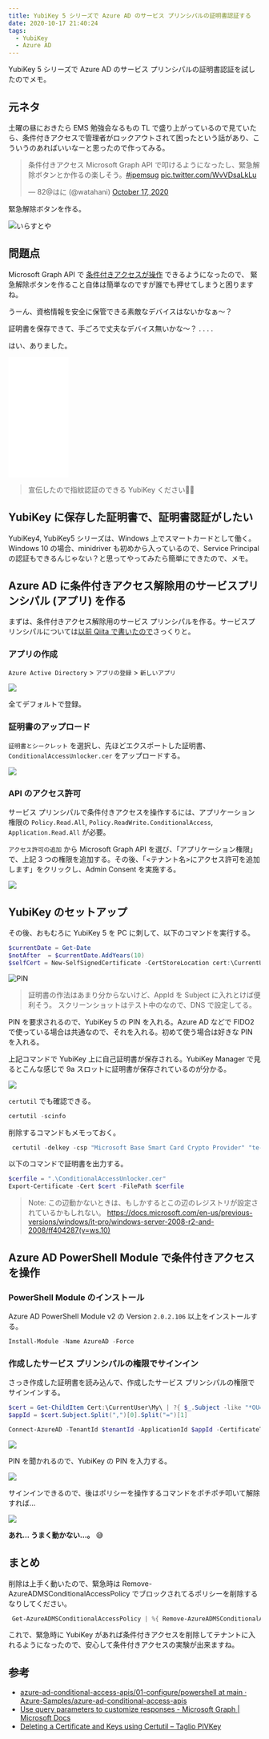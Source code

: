 ```yaml
---
title: YubiKey 5 シリーズで Azure AD のサービス プリンシパルの証明書認証する
date: 2020-10-17 21:40:24
tags:
  - YubiKey
  - Azure AD
---
```


YubiKey 5 シリーズで Azure AD のサービス プリンシパルの証明書認証を試したのでメモ。

<!-- more -->

## 元ネタ

土曜の昼におきたら EMS 勉強会なるもの TL で盛り上がっているので見ていたら、条件付きアクセスで管理者がロックアウトされて困ったという話があり、こういうのあればいいなーと思ったので作ってみる。

<blockquote class="twitter-tweet"><p lang="ja" dir="ltr">条件付きアクセス Microsoft Graph API で叩けるようになったし、緊急解除ボタンとか作るの楽しそう。<a href="https://twitter.com/hashtag/jpemsug?src=hash&amp;ref_src=twsrc%5Etfw">#jpemsug</a> <a href="https://t.co/WvVDsaLkLu">pic.twitter.com/WvVDsaLkLu</a></p>&mdash; 82@はに (@watahani) <a href="https://twitter.com/watahani/status/1317353605867790336?ref_src=twsrc%5Etfw">October 17, 2020</a></blockquote> <script async src="https://platform.twitter.com/widgets.js" charset="utf-8"></script>

緊急解除ボタンを作る。

![いらすとや](./serviceprincipal-certauth-using-yubikey5/pose_button_osu.png)

## 問題点

Microsoft Graph API で [条件付きアクセスが操作](https://docs.microsoft.com/ja-jp/graph/api/resources/conditionalaccesspolicy?view=graph-rest-1.0) できるようになったので、 緊急解除ボタンを作ること自体は簡単なのですが誰でも押せてしまうと困りますね。

うーん、資格情報を安全に保管できる素敵なデバイスはないかなぁ～？

証明書を保存できて、手ごろで丈夫なデバイス無いかな～？
.
.
.
.

はい、ありました。

<iframe style="width:120px;height:240px;" marginwidth="0" marginheight="0" scrolling="no" frameborder="0" src="//rcm-fe.amazon-adsystem.com/e/cm?lt1=_blank&bc1=000000&IS2=1&bg1=FFFFFF&fc1=000000&lc1=0000FF&t=82p-22&language=ja_JP&o=9&p=8&l=as4&m=amazon&f=ifr&ref=as_ss_li_til&asins=B07HBD71HL&linkId=f2bf005f94ac048773128cc9c094d7fb"></iframe>

> 宣伝したので指紋認証のできる YubiKey ください🤤🤤

## YubiKey に保存した証明書で、証明書認証がしたい

YubiKey4, YubiKey5 シリーズは、Windows 上でスマートカードとして働く。Windows 10 の場合、minidriver も初めから入っているので、Service Principal の認証もできるんじゃない？と思ってやってみたら簡単にできたので、メモ。

## Azure AD に条件付きアクセス解除用のサービスプリンシパル (アプリ) を作る

まずは、条件付きアクセス解除用のサービス プリンシパルを作る。サービスプリンシパルについては[以前 Qiita で書いたので](https://qiita.com/watahani/items/1f3f533097b7a15d6698)さっくりと。

### アプリの作成

`Azure Active Directory` > `アプリの登録` > `新しいアプリ`

![](./serviceprincipal-certauth-using-yubikey5/newapp.png)

全てデフォルトで登録。

### 証明書のアップロード

`証明書とシークレット` を選択し、先ほどエクスポートした証明書、 `ConditionalAccessUnlocker.cer` をアップロードする。

![](./serviceprincipal-certauth-using-yubikey5/cert.png)

### API のアクセス許可

サービス プリンシパルで条件付きアクセスを操作するには、アプリケーション権限の `Policy.Read.All`, `Policy.ReadWrite.ConditionalAccess`, `Application.Read.All` が必要。

`アクセス許可の追加` から Microsoft Graph API を選び、「アプリケーション権限」で、上記 3 つの権限を追加する。その後、「<テナント名>にアクセス許可を追加します」をクリックし、Admin Consent を実施する。

![](./serviceprincipal-certauth-using-yubikey5/api-permissions.png)

## YubiKey のセットアップ

その後、おもむろに YubiKey 5 を PC に刺して、以下のコマンドを実行する。

```powershell
$currentDate = Get-Date
$notAfter  = $currentDate.AddYears(10)
$selfCert = New-SelfSignedCertificate -CertStoreLocation cert:\CurrentUser\my -Subject "CN=d22351ce-beb5-4e41-8346-3a7d99db934,OU=ConditionalAccessUnlocker"  -Provider "Microsoft Base Smart Card Crypto Provider" -KeySpec Signature -NotAfter $notAfter
```

![PIN](./serviceprincipal-certauth-using-yubikey5/new-selfsigncertificate.png)

> 証明書の作法はあまり分からないけど、AppId を Subject に入れとけば便利そう。
> スクリーンショットはテスト中のなので、DNS で設定してる。

PIN を要求されるので、YubiKey 5 の PIN を入れる。Azure AD などで FIDO2 で使っている場合は共通なので、それを入れる。初めて使う場合は好きな PIN を入れる。

上記コマンドで YubiKey 上に自己証明書が保存される。YubiKey Manager で見るとこんな感じで 9a スロットに証明書が保存されているのが分かる。

![](./serviceprincipal-certauth-using-yubikey5/yubikey-manager.png)


`certutil` でも確認できる。

```powershell
certutil -scinfo
```

削除するコマンドもメモっておく。

```powershell
 certutil -delkey -csp "Microsoft Base Smart Card Crypto Provider" "te-4d4c1e9d-2c00-4995-9396-4014ef5a281d" #キーコンテナ名は -scinfo で出てきたやつ
```

以下のコマンドで証明書を出力する。

```powershell
$cerfile = ".\ConditionalAccessUnlocker.cer"
Export-Certificate -Cert $cert -FilePath $cerfile
```

> Note:
>  この辺動かないときは、もしかするとこの辺のレジストリが設定されているかもしれない。
> <https://docs.microsoft.com/en-us/previous-versions/windows/it-pro/windows-server-2008-r2-and-2008/ff404287(v=ws.10)>

## Azure AD PowerShell Module で条件付きアクセスを操作

### PowerShell Module のインストール

Azure AD PowerShell Module v2 の Version `2.0.2.106` 以上をインストールする。

```powershell
Install-Module -Name AzureAD -Force
```

### 作成したサービス プリンシパルの権限でサインイン

さっき作成した証明書を読み込んで、作成したサービス プリンシパルの権限でサインインする。

```powershell
$cert = Get-ChildItem Cert:\CurrentUser\My\ | ?{ $_.Subject -like "*OU=ConditionalAccessUnlocker*"} ; $cert
$appId = $cert.Subject.Split(",")[0].Split("=")[1]

Connect-AzureAD -TenantId $tenantId -ApplicationId $appId -CertificateThumbprint $cert.Thumbprint
```

![](./serviceprincipal-certauth-using-yubikey5/connect-azuread.png)

PIN を聞かれるので、YubiKey の PIN を入力する。

![](./serviceprincipal-certauth-using-yubikey5/get-policy.png)

サインインできるので、後はポリシーを操作するコマンドをポチポチ叩いて解除すれば…

![](./serviceprincipal-certauth-using-yubikey5/disable-policy.png)

**あれ… うまく動かない…。** 😅

## まとめ

削除は上手く動いたので、緊急時は Remove-AzureADMSConditionalAccessPolicy でブロックされてるポリシーを削除するなりしてください。

```powershell
 Get-AzureADMSConditionalAccessPolicy | %{ Remove-AzureADMSConditionalAccessPolicy -PolicyId $_.Id}
```

これで、緊急時に YubiKey があれば条件付きアクセスを削除してテナントに入れるようになったので、安心して条件付きアクセスの実験が出来ますね。

## 参考

- [azure-ad-conditional-access-apis/01-configure/powershell at main · Azure-Samples/azure-ad-conditional-access-apis](https://github.com/Azure-Samples/azure-ad-conditional-access-apis/tree/main/01-configure/powershell)
- [Use query parameters to customize responses - Microsoft Graph | Microsoft Docs](https://docs.microsoft.com/en-us/graph/api/resources/conditionalaccesspolicy?view=graph-rest-1.0)
- [Deleting a Certificate and Keys using Certutil – Taglio PIVKey](https://pivkey.zendesk.com/hc/en-us/articles/204519855-Deleting-a-Certificate-and-Keys-using-Certutil)